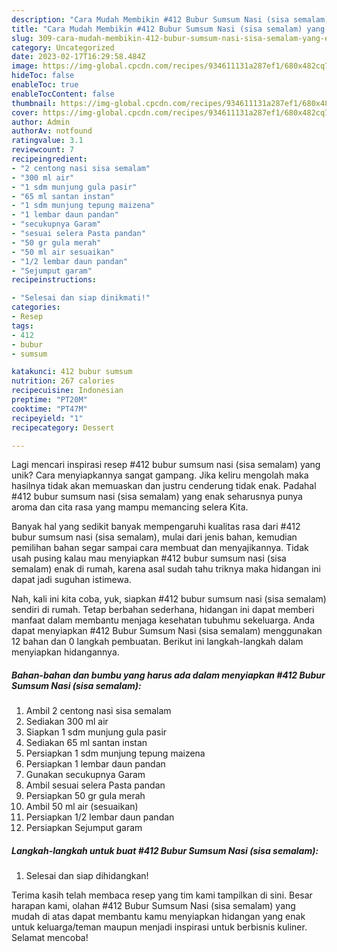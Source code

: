 ```yaml
---
description: "Cara Mudah Membikin #412 Bubur Sumsum Nasi (sisa semalam) yang Enak"
title: "Cara Mudah Membikin #412 Bubur Sumsum Nasi (sisa semalam) yang Enak"
slug: 309-cara-mudah-membikin-412-bubur-sumsum-nasi-sisa-semalam-yang-enak
category: Uncategorized
date: 2023-02-17T16:29:58.484Z
image: https://img-global.cpcdn.com/recipes/934611131a287ef1/680x482cq70/412-bubur-sumsum-nasi-sisa-semalam-foto-resep-utama.jpg
hideToc: false
enableToc: true
enableTocContent: false
thumbnail: https://img-global.cpcdn.com/recipes/934611131a287ef1/680x482cq70/412-bubur-sumsum-nasi-sisa-semalam-foto-resep-utama.jpg
cover: https://img-global.cpcdn.com/recipes/934611131a287ef1/680x482cq70/412-bubur-sumsum-nasi-sisa-semalam-foto-resep-utama.jpg
author: Admin
authorAv: notfound
ratingvalue: 3.1
reviewcount: 7
recipeingredient:
- "2 centong nasi sisa semalam"
- "300 ml air"
- "1 sdm munjung gula pasir"
- "65 ml santan instan"
- "1 sdm munjung tepung maizena"
- "1 lembar daun pandan"
- "secukupnya Garam"
- "sesuai selera Pasta pandan"
- "50 gr gula merah"
- "50 ml air sesuaikan"
- "1/2 lembar daun pandan"
- "Sejumput garam"
recipeinstructions:

- "Selesai dan siap dinikmati!"
categories:
- Resep
tags:
- 412
- bubur
- sumsum

katakunci: 412 bubur sumsum 
nutrition: 267 calories
recipecuisine: Indonesian
preptime: "PT20M"
cooktime: "PT47M"
recipeyield: "1"
recipecategory: Dessert

---
```





Lagi mencari inspirasi resep #412 bubur sumsum nasi (sisa semalam) yang unik? Cara menyiapkannya sangat gampang. Jika keliru mengolah maka hasilnya tidak akan memuaskan dan justru cenderung tidak enak. Padahal #412 bubur sumsum nasi (sisa semalam) yang enak seharusnya punya aroma dan cita rasa yang mampu memancing selera Kita.







Banyak hal yang sedikit banyak mempengaruhi kualitas rasa dari #412 bubur sumsum nasi (sisa semalam), mulai dari jenis bahan, kemudian pemilihan bahan segar sampai cara membuat dan menyajikannya. Tidak usah pusing kalau mau menyiapkan #412 bubur sumsum nasi (sisa semalam) enak di rumah, karena asal sudah tahu triknya maka hidangan ini dapat jadi suguhan istimewa.






Nah, kali ini kita coba, yuk, siapkan #412 bubur sumsum nasi (sisa semalam) sendiri di rumah. Tetap berbahan sederhana, hidangan ini dapat memberi manfaat dalam membantu menjaga kesehatan tubuhmu sekeluarga. Anda dapat menyiapkan #412 Bubur Sumsum Nasi (sisa semalam) menggunakan 12 bahan dan 0 langkah pembuatan. Berikut ini langkah-langkah dalam menyiapkan hidangannya.

<!--inarticleads1-->

##### Bahan-bahan dan bumbu yang harus ada dalam menyiapkan #412 Bubur Sumsum Nasi (sisa semalam):

1. Ambil 2 centong nasi sisa semalam
1. Sediakan 300 ml air
1. Siapkan 1 sdm munjung gula pasir
1. Sediakan 65 ml santan instan
1. Persiapkan 1 sdm munjung tepung maizena
1. Persiapkan 1 lembar daun pandan
1. Gunakan secukupnya Garam
1. Ambil sesuai selera Pasta pandan
1. Persiapkan 50 gr gula merah
1. Ambil 50 ml air (sesuaikan)
1. Persiapkan 1/2 lembar daun pandan
1. Persiapkan Sejumput garam




<!--inarticleads2-->

##### Langkah-langkah untuk buat #412 Bubur Sumsum Nasi (sisa semalam):


1. Selesai dan siap dihidangkan!



Terima kasih telah membaca resep yang tim kami tampilkan di sini. Besar harapan kami, olahan #412 Bubur Sumsum Nasi (sisa semalam) yang mudah di atas dapat membantu kamu menyiapkan hidangan yang enak untuk keluarga/teman maupun menjadi inspirasi untuk berbisnis kuliner. Selamat mencoba!
